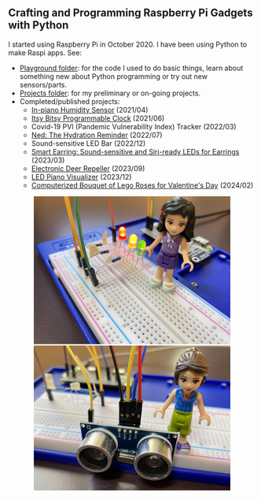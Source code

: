 ## Crafting and Programming Raspberry Pi Gadgets with Python

I started using Raspberry Pi in October 2020. I have been using Python to make Raspi apps. See:

- [Playground folder](playground/): for the code I used to do basic things, learn about something new about Python programming or try out new sensors/parts.
- [Projects folder](projects/): for my preliminary or on-going projects.
- Completed/published projects:
  - [In-piano Humidity Sensor](https://github.com/HSSBoston/piano-humidity) (2021/04)
  - [Itsy Bitsy Programmable Clock](https://github.com/HSSBoston/itsy-bitsy-prog-clock/) (2021/06)
  - Covid-19 PVI (Pandemic Vulnerability Index) Tracker (2022/03)
  - [Ned: The Hydration Reminder](https://github.com/HSSBoston/ned) (2022/07)
  - Sound-sensitive LED Bar (2022/12)
  - [Smart Earring: Sound-sensitive and Siri-ready LEDs for Earrings](https://github.com/HSSBoston/smart-earring) (2023/03)
  - [Electronic Deer Repeller](https://github.com/HSSBoston/deer-repeller) (2023/09)
  - [LED Piano Visualizer](https://github.com/HSSBoston/piano-vizualizer) (2023/12)
  - [Computerized Bouquet of Lego Roses for Valentine's Day](https://github.com/HSSBoston/roses) (2024/02)


<p align="center">
  <img src="images/raspi-led.jpg" width="400" />
  <img src="images/raspi-distance.jpg" width="400" />

</p>
